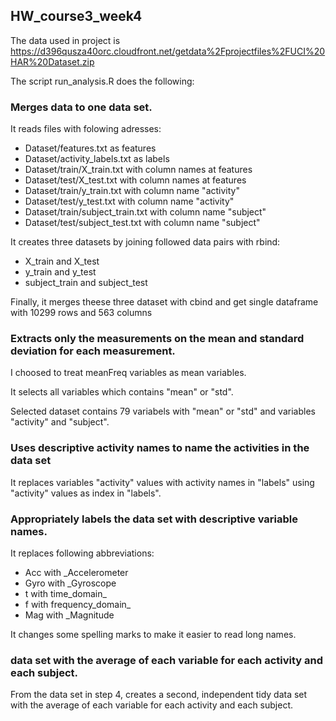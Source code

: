 ## HW_course3_week4

The data used in project is https://d396qusza40orc.cloudfront.net/getdata%2Fprojectfiles%2FUCI%20HAR%20Dataset.zip

The script run_analysis.R does the following:

### Merges data to one data set.
It reads files with folowing adresses:
* Dataset/features.txt as features
* Dataset/activity_labels.txt as labels
* Dataset/train/X_train.txt with column names at features
* Dataset/test/X_test.txt with column names at features
* Dataset/train/y_train.txt with column name "activity"
* Dataset/test/y_test.txt with column name "activity"
* Dataset/train/subject_train.txt with column name "subject"
* Dataset/test/subject_test.txt with column name "subject"

It creates three datasets by joining followed data pairs with rbind:
 * X_train and X_test
 * y_train and y_test
 * subject_train and subject_test 
 
Finally, it merges theese three dataset with cbind and get single dataframe with 10299 rows and 563 columns  

### Extracts only the measurements on the mean and standard deviation for each measurement.
I choosed to treat meanFreq variables as mean variables.

It selects all variables which contains "mean" or "std".

Selected dataset contains 79 variabels with "mean" or "std" and variables "activity" and "subject".

### Uses descriptive activity names to name the activities in the data set
It replaces variables "activity" values with activity names in "labels" using "activity" values as index in "labels".

### Appropriately labels the data set with descriptive variable names.
It replaces following abbreviations: 
* Acc with  _Accelerometer
* Gyro with _Gyroscope
* t with time_domain_
* f with frequency_domain_
* Mag with _Magnitude

It changes some spelling marks to make it easier to read long names.

### data set with the average of each variable for each activity and each subject.

From the data set in step 4, creates a second, independent tidy data set with the average of each variable for each activity and each subject.
